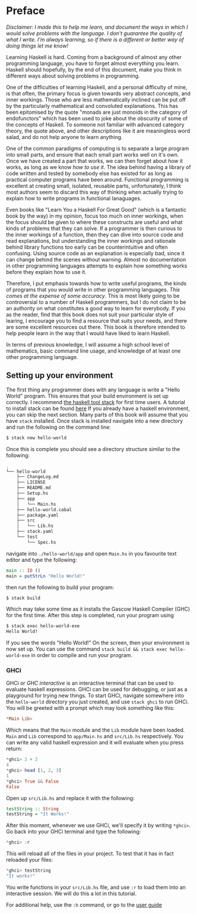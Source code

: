 # Preface

*Disclaimer: I made this to help me learn, and document the ways in which I would solve problems with the language. I don't guarantee the quality of what I write. I'm always learning, so if there is a different or better way of doing things let me know!*

Learning Haskell is hard. Coming from a background of almost any other programming language, you have to forget almost everything you learn. Haskell should hopefully, by the end of this document, make you think in different ways about solving problems in programming.

One of the difficulties of learning Haskell, and a personal difficulty of mine, is that often, the primary focus is given towards very abstract concepts, and inner workings. Those who are less mathematically inclined can be put off by the particularly mathematical and convoluted explanations. This has been epitomised by the quote "monads are just monoids in the category of endofunctors" which has been used to joke about the obscurity of some of the concepts of Haskell. To someone not familiar with advanced category theory, the quote above, and other descriptions like it are meaningless word salad, and do not help anyone to learn anything.

One of the common paradigms of computing is to separate a large program into small parts, and ensure that each small part works well on it's own. Once we have created a part that works, we can then forget about *how* it works, as long as we know *how to use it*. The idea behind having a library of code written and tested by somebody else has existed for as long as practical computer programs have been around. Functional programming is excellent at creating small, isolated, reusable parts, unfortunately, I think most authors seem to discard this way of thinking when actually trying to explain how to write programs in functional lanaguages.

Even books like "Learn You a Haskell For Great Good" (which is a fantastic book by the way) in my opinion, focus too much on inner workings, when the focus should be given to where these constructs are useful and what kinds of problems that they can solve. If a programmer is then curious to the inner workings of a function, then they can dive into source code and read explanations, but understanding the inner workings and rationale behind library functions too early can be counterintuitive and often confusing. Using source code as an explanation is especially bad, since it can change behind the scenes without warning. Almost no documentation in other programming languages attempts to explain how something works before they explain how to use it.

Therefore, I put emphasis towards how to write useful programs, the kinds of programs that you would write in other programming languages. *This comes at the expense of some accuracy*. This is most likely going to be controversial to a number of Haskell programmers, but I do not claim to be an authority on what constitutes a good way to learn for everybody. If you as the reader, find that this book does not suit your particular style of learing, I encourage you to find a resource that suits your needs, and there are some excellent resources out there. This book is therefore intended to help people learn in the way that I would have liked to learn Haskell.

In terms of previous knowledge, I will assume a high school level of mathematics, basic command line usage, and knowledge of at least one other programming language.

## Setting up your environment

The first thing any programmer does with any language is write a "Hello World" program. This ensures that your build environment is set up correctly. I recommend [the haskell tool stack](https://github.com/commercialhaskell/stack/) for first time users. A tutorial to install stack can be found [here](https://docs.haskellstack.org/en/stable/install_and_upgrade/) If you already have a haskell environment, you can skip the next section. Many parts of this book will assume that you have `stack` installed. Once stack is installed navigate into a new directory and run the following on the command line:

```bash
$ stack new hello-world
```

Once this is complete you should see a directory structure similar to the following:

```bash
.
└── hello-world
    ├── ChangeLog.md
    ├── LICENSE
    ├── README.md
    ├── Setup.hs
    ├── app
    │   └── Main.hs
    ├── hello-world.cabal
    ├── package.yaml
    ├── src
    │   └── Lib.hs
    ├── stack.yaml
    └── test
        └── Spec.hs
```

navigate into `./hello-world/app` and open `Main.hs` in you favourite text editor and type the following:

```haskell
main :: IO ()
main = putStrLn "Hello World!"
```

then run the following to build your program:

```bash
$ stack build
```

Which may take some time as it installs the Gascow Haskell Compiler (GHC) for the first time. After this step is completed, run your program using

```bash
$ stack exec hello-world-exe
Hello World!
```

If you see the words "Hello World!" On the screen, then your environment is now set up. You can use the command `stack build && stack exec hello-world-exe` in order to compile and run your program.

### GHCi

GHCi or *GHC interactive* is an interactive terminal that can be used to evaluate haskell expressions. GHCi can be used for debugging, or just as a playground for trying new things. To start GHCi, navigate somewhere into the `hello-world` directory you just created, and use `stack ghci` to run GHCi. You will be greeted with a prompt which may look something like this:

```haskell
*Main Lib>
```

Which means that the `Main` module and the `Lib` module have been loaded. `Main` and `Lib` correspond to `app/Main.hs` and `src/Lib.hs` respectively. You can write any valid haskell expression and it will evaluate when you press return:

```haskell
*ghci> 2 + 2
4
*ghci> head [1, 2, 3]
1
*ghci> True && False
False
```

Open up `src/Lib.hs` and replace it with the following:

```haskell
testString :: String
testString = "It Works!"
```

After this moment, whenever we use GHCi, we'll specify it by writing `*ghci>`. Go back into your GHCi terminal and type the following:

```haskell
*ghci> :r
```

This will reload all of the files in your project. To test that it has in fact reloaded your files:

```haskell
*ghci> testString
"It works!"
```

You write functions in your `src/Lib.hs` file, and use `:r` to load them into an interactive session. We will do this a lot in this tutorial.

For additional help, use the `:h` command, or go to the [user guide](https://downloads.haskell.org/~ghc/master/users-guide/ghci.html)
